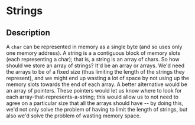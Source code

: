 Strings
=======

Description
-----------
A `char` can be represented in memory as a single byte (and so uses only one
memory address). A string is a a contiguous block of memory slots (each
representing a char); that is, a string is an array of chars. So how should we
store an array of strings? It'd be an array or arrays. We'd need the arrays to
be of a fixed size (thus limiting the length of the strings they represent), and
we might end up wasting a lot of space by not using up the memory slots towards
the end of each array. A better alternative would be an array of pointers. These
pointers would let us know where to look for each
array-that-represents-a-string; this would allow us to not need to agree on a
particular size that all the arrays should have -- by doing this, we'd not only
solve the problem of having to limit the length of strings, but also we'd solve
the problem of wasting memory space.
